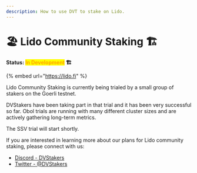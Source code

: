 ```yaml
---
description: How to use DVT to stake on Lido.
---
```


# 🏖 Lido Community Staking 🏗️

**Status: **<mark style="color:orange;">**In Development**</mark>** 🏗️**

{% embed url="https://lido.fi" %}

Lido Community Staking is currently being trialed by a small group of stakers on the Goerli testnet.

DVStakers have been taking part in that trial and it has been very successful so far. Obol trials are running with many different cluster sizes and are actively gathering long-term metrics.

The SSV trial will start shortly.

If you are interested in learning more about our plans for Lido community staking, please connect with us:

* [Discord - DVStakers](https://discord.gg/VbVwqgSdFD)
* [Twitter - @DVStakers](https://twitter.com/DVStakers)
